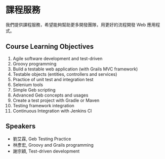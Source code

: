 # 課程服務

我們提供課程服務，希望能夠幫助更多開發團隊，用更好的流程開發 Web 應用程式。

## Course Learning Objectives

1. Agile software development and test-driven
2. Groovy programming
3. Build a testable web application (with Grails MVC framework)
4. Testable objects (entities, controllers and services)
5. Practice of unit test and integration test
6. Selenium tools
7. Simple Geb scripting
8. Advanced Geb concepts and usages
9. Create a test project with Gradle or Maven
10. Testing framework integration
11. Continuous Integration with Jenkins CI

## Speakers

* 劉艾霖, Geb Testing Practice
* 林彥宏, Groovy and Grails programming 
* 謝宗穎, Test-driven development

